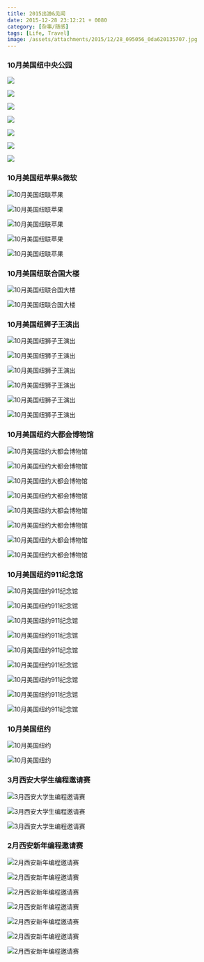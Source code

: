 ```yaml
---
title: 2015出游&见闻
date: 2015-12-28 23:12:21 + 0080
category: [杂事/随感]
tags: [Life, Travel]
image: /assets/attachments/2015/12/28_095056_0da620135707.jpg
---
```


### 10月美国纽中央公园

![](/assets/attachments/2015/12/28_100230_0fe2wei77300.jpg)     

![](/assets/attachments/2015/12/28_100229_2ac6wei51720.jpg)     

![](/assets/attachments/2015/12/28_100230_bafewei90962.jpg)     

![](/assets/attachments/2015/12/28_100229_32e2wei62098.jpg)     

![](/assets/attachments/2015/12/28_100229_b9fcwei70047.jpg)     

![](/assets/attachments/2015/12/28_100231_e1e3wei15733.jpg)     

![](/assets/attachments/2015/12/28_100230_cde9wei04542.jpg)     


### 10月美国纽苹果&微软

![10月美国纽联苹果](/assets/attachments/2015/12/28_100230_e734wei09247.jpg)     

![10月美国纽联苹果](/assets/attachments/2015/12/28_100230_9221wei48440.jpg)     

![10月美国纽联苹果](/assets/attachments/2015/12/28_100229_010dwei57259.jpg)     

![10月美国纽联苹果](/assets/attachments/2015/12/28_100229_ff04wei43145.jpg)     

![10月美国纽联苹果](/assets/attachments/2015/12/28_100232_ce8cwei22849.jpg)     

### 10月美国纽联合国大楼

![10月美国纽联合国大楼](/assets/attachments/2015/12/28_100230_2cc1wei82886.jpg)     

![10月美国纽联合国大楼](/assets/attachments/2015/12/28_100230_ff04wei46122.jpg)     

### 10月美国纽狮子王演出

![10月美国纽狮子王演出](/assets/attachments/2015/12/28_095055_dcad20185321.jpg)     

![10月美国纽狮子王演出](/assets/attachments/2015/12/28_100229_40d0wei38840.jpg)     

![10月美国纽狮子王演出](/assets/attachments/2015/12/28_100229_5263wei52487.jpg)     

![10月美国纽狮子王演出](/assets/attachments/2015/12/28_100229_4aa8wei86001.jpg)     

![10月美国纽狮子王演出](/assets/attachments/2015/12/28_100232_5b7cwei83610.jpg)     

![10月美国纽狮子王演出](/assets/attachments/2015/12/28_100230_e58fwei58167.jpg)     

### 10月美国纽约大都会博物馆

![10月美国纽约大都会博物馆](/assets/attachments/2015/12/28_100231_9b28wei55747.jpg)     

![10月美国纽约大都会博物馆](/assets/attachments/2015/12/28_100229_20dfwei24465.jpg)     

![10月美国纽约大都会博物馆](/assets/attachments/2015/12/28_100231_a147wei50983.jpg)     

![10月美国纽约大都会博物馆](/assets/attachments/2015/12/28_100231_56b3wei34358.jpg)     

![10月美国纽约大都会博物馆](/assets/attachments/2015/12/28_100231_3aabwei68672.jpg)     

![10月美国纽约大都会博物馆](/assets/attachments/2015/12/28_100231_0a59wei58997.jpg)     

![10月美国纽约大都会博物馆](/assets/attachments/2015/12/28_100230_705awei06047.jpg)     

![10月美国纽约大都会博物馆](/assets/attachments/2015/12/28_100230_bf77wei44701.jpg)     

### 10月美国纽约911纪念馆

![10月美国纽约911纪念馆](/assets/attachments/2015/12/28_100230_4c0cwei11165.jpg)     

![10月美国纽约911纪念馆](/assets/attachments/2015/12/28_100231_cb35wei66151.jpg)     

![10月美国纽约911纪念馆](/assets/attachments/2015/12/28_100231_c050wei58308.jpg)     

![10月美国纽约911纪念馆](/assets/attachments/2015/12/28_100230_7e6dwei48428.jpg)     

![10月美国纽约911纪念馆](/assets/attachments/2015/12/28_100231_829bwei26412.jpg)     

![10月美国纽约911纪念馆](/assets/attachments/2015/12/28_100229_e493wei76472.jpg)     

![10月美国纽约911纪念馆](/assets/attachments/2015/12/28_100229_0697wei55806.jpg)     

![10月美国纽约911纪念馆](/assets/attachments/2015/12/28_100230_04dewei24089.jpg)     

![10月美国纽约911纪念馆](/assets/attachments/2015/12/28_100231_f435wei09576.jpg)     

### 10月美国纽约

![10月美国纽约](/assets/attachments/2015/12/28_100230_0aa6wei05526.jpg)     

![10月美国纽约](/assets/attachments/2015/12/28_100229_e856wei95026.jpg)     

### 3月西安大学生编程邀请赛

![3月西安大学生编程邀请赛](/assets/attachments/2015/12/28_100230_7c07wei75953.jpg)     

![3月西安大学生编程邀请赛](/assets/attachments/2015/12/28_100232_0a24wei83403.jpg)     

![3月西安大学生编程邀请赛](/assets/attachments/2015/12/28_100230_fc9awei55792.jpg)     

### 2月西安新年编程邀请赛

![2月西安新年编程邀请赛](/assets/attachments/2015/12/28_100231_5d16wei71793.jpg)     

![2月西安新年编程邀请赛](/assets/attachments/2015/12/28_100231_3d92wei67722.jpg)     

![2月西安新年编程邀请赛](/assets/attachments/2015/12/28_100231_241fwei63286.jpg)     

![2月西安新年编程邀请赛](/assets/attachments/2015/12/28_100230_8272wei36682.jpg)     

![2月西安新年编程邀请赛](/assets/attachments/2015/12/28_100231_5df9wei60587.jpg)     

![2月西安新年编程邀请赛](/assets/attachments/2015/12/28_100231_d33awei58961.jpg)     

![2月西安新年编程邀请赛](/assets/attachments/2015/12/28_100231_b8d5wei83626.jpg)     

